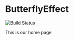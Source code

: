 # ButterflyEffect
[![Build Status](https://travis-ci.org/scipionyx/butterfly-effect.svg?branch=master)](https://travis-ci.org/spring/spring)

This is our home page
